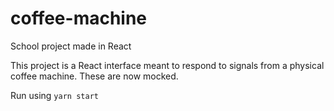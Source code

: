 # coffee-machine
School project made in React

This project is a React interface meant to respond to signals from a physical coffee machine. These are now mocked.

Run using `yarn start`
